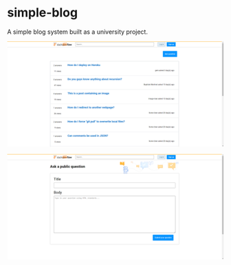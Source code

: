 # simple-blog
A simple blog system built as a university project.

![Stackunderflow homepage](screenshot-homepage.PNG?raw=true "Homepage")  

![Stackunderflow ask page](screenshot-ask.PNG?raw=true "Ask")  
